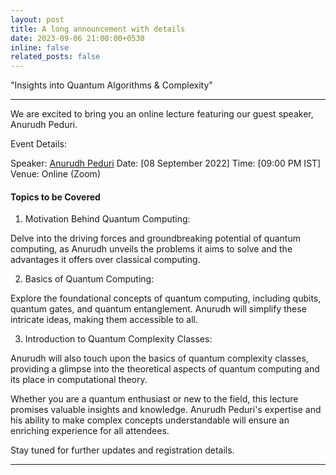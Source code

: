 ```yaml
---
layout: post
title: A long announcement with details
date: 2023-09-06 21:00:00+0530
inline: false
related_posts: false
---
```


"Insights into Quantum Algorithms & Complexity"

***
We are excited to bring you an online lecture featuring our guest speaker, Anurudh Peduri.

Event Details:

Speaker: <a href="https://anurudhp.github.io/">Anurudh Peduri</a>
Date: [08 September 2022]
Time: [09:00 PM IST]
Venue: Online (Zoom)

#### Topics to be Covered

1. Motivation Behind Quantum Computing:

Delve into the driving forces and groundbreaking potential of quantum computing, as Anurudh unveils the problems it aims to solve and the advantages it offers over classical computing.

2. Basics of Quantum Computing:

Explore the foundational concepts of quantum computing, including qubits, quantum gates, and quantum entanglement. Anurudh will simplify these intricate ideas, making them accessible to all.

3. Introduction to Quantum Complexity Classes:

Anurudh will also touch upon the basics of quantum complexity classes, providing a glimpse into the theoretical aspects of quantum computing and its place in computational theory.


Whether you are a quantum enthusiast or new to the field, this lecture promises valuable insights and knowledge. Anurudh Peduri's expertise and his ability to make complex concepts understandable will ensure an enriching experience for all attendees.

Stay tuned for further updates and registration details.
***

